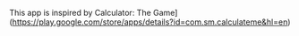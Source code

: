 This app is inspired by Calculator: The Game](https://play.google.com/store/apps/details?id=com.sm.calculateme&hl=en)
